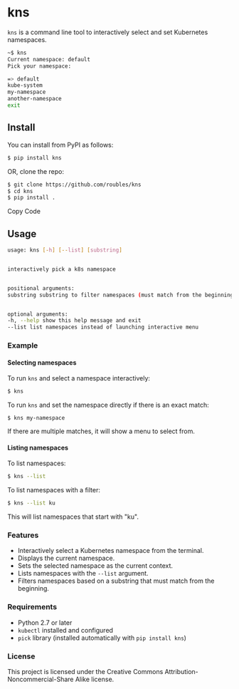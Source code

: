 # kns

`kns` is a command line tool to interactively select and set Kubernetes namespaces.

```bash
~$ kns
Current namespace: default
Pick your namespace:

=> default
kube-system
my-namespace
another-namespace
exit
```

## Install
You can install from PyPI as follows:

```bash
$ pip install kns
```

OR, clone the repo:

```bash
$ git clone https://github.com/roubles/kns
$ cd kns
$ pip install .
```

Copy Code

## Usage

```bash
usage: kns [-h] [--list] [substring]


interactively pick a k8s namespace


positional arguments:
substring substring to filter namespaces (must match from the beginning)


optional arguments:
-h, --help show this help message and exit
--list list namespaces instead of launching interactive menu
```

### Example

#### Selecting namespaces

To run `kns` and select a namespace interactively:

```bash
$ kns
```

To run `kns` and set the namespace directly if there is an exact match:

```
$ kns my-namespace
```

If there are multiple matches, it will show a menu to select from.

#### Listing namespaces

To list namespaces:

```bash
$ kns --list
```

To list namespaces with a filter:

```bash
$ kns --list ku
```

This will list namespaces that start with "ku".

### Features
- Interactively select a Kubernetes namespace from the terminal.
- Displays the current namespace.
- Sets the selected namespace as the current context.
- Lists namespaces with the `--list` argument.
- Filters namespaces based on a substring that must match from the beginning.

### Requirements
- Python 2.7 or later
- `kubectl` installed and configured
- `pick` library (installed automatically with `pip install kns`)

### License
This project is licensed under the Creative Commons Attribution-Noncommercial-Share Alike license.